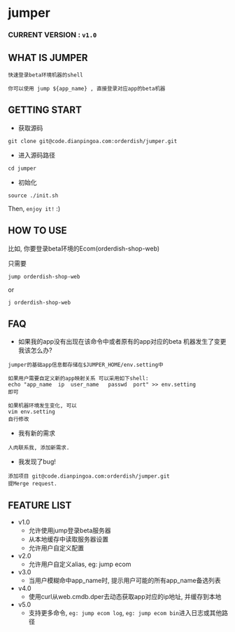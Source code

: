 # jumper

### CURRENT VERSION : ``v1.0``

## WHAT IS JUMPER

```
快速登录beta环境机器的shell

你可以使用 jump ${app_name} , 直接登录对应app的beta机器
```

## GETTING START

* 获取源码

```
git clone git@code.dianpingoa.com:orderdish/jumper.git

```

* 进入源码路径

```
cd jumper
```

* 初始化

```
source ./init.sh
```

Then, ``enjoy it!`` :)

## HOW TO USE

比如, 你要登录beta环境的Ecom(orderdish-shop-web)

只需要

```
jump orderdish-shop-web
```
or

```
j orderdish-shop-web
```

## FAQ

* 如果我的app没有出现在该命令中或者原有的app对应的beta 机器发生了变更我该怎么办?

```
jumper的基础app信息都存储在$JUMPER_HOME/env.setting中

如果用户需要自定义新的app映射关系 可以采用如下shell:
echo "app_name	ip	user_name	passwd	port" >> env.setting
即可

如果机器环境发生变化, 可以
vim env.setting
自行修改
```

* 我有新的需求

```
人肉联系我, 添加新需求.
```

* 我发现了bug!

```
添加项目 git@code.dianpingoa.com:orderdish/jumper.git
提Merge request.
```
## FEATURE LIST

* v1.0
	+ 允许使用jump登录beta服务器
	+ 从本地缓存中读取服务器设置
	+ 允许用户自定义配置
* v2.0
	+ 允许用户自定义alias, eg: jump ecom
* v3.0
	+ 当用户模糊命中app_name时, 提示用户可能的所有app_name备选列表
* v4.0 
	+ 使用curl从web.cmdb.dper去动态获取app对应的ip地址, 并缓存到本地
* v5.0
	+ 支持更多命令, ``eg: jump ecom log``, ``eg: jump ecom bin``进入日志或其他路径

	 	
  	
